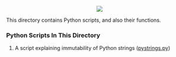 <p align="center">
  <a href="https://skillicons.dev">
    <img src="https://skillicons.dev/icons?i=python" />
  </a>
</p>
This directory contains Python scripts, and also their functions.

### Python Scripts In This Directory
1. A script explaining immutability of Python strings (<a href="https://github.com/ALX-SE-Algorithmia/Scriptopia/blob/main/Python/pystrings.py">pystrings.py</a>)
